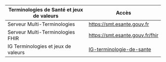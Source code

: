 <table style="width:100%">
    <thead>
        <tr>
            <th>Terminologies de Santé et jeux de valeurs</th>
            <th>Accès</th>
        </tr>
    </thead>
    <tbody>
        <tr>
            <td>Serveur Multi-Terminologies</td>
            <td><a href="https://smt.esante.gouv.fr">https://smt.esante.gouv.fr</a></td>
        </tr>
        <tr>
            <td>Serveur Multi-Terminologies FHIR</td>
            <td><a href="https://smt.esante.gouv.fr/fhir">https://smt.esante.gouv.fr/fhir</a></td>
        </tr>
        <tr>
            <td>IG Terminologies et jeux de valeurs</td>
            <td><a href="https://interop.esante.gouv.fr/terminologies/ImplementationGuide/ans.fr.terminologies">IG-terminologie-de-sante</a></td>
        </tr>
    </tbody>
</table>